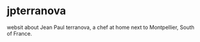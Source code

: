 # jpterranova
websit about Jean Paul terranova, a chef at home next to Montpellier, South of France.
